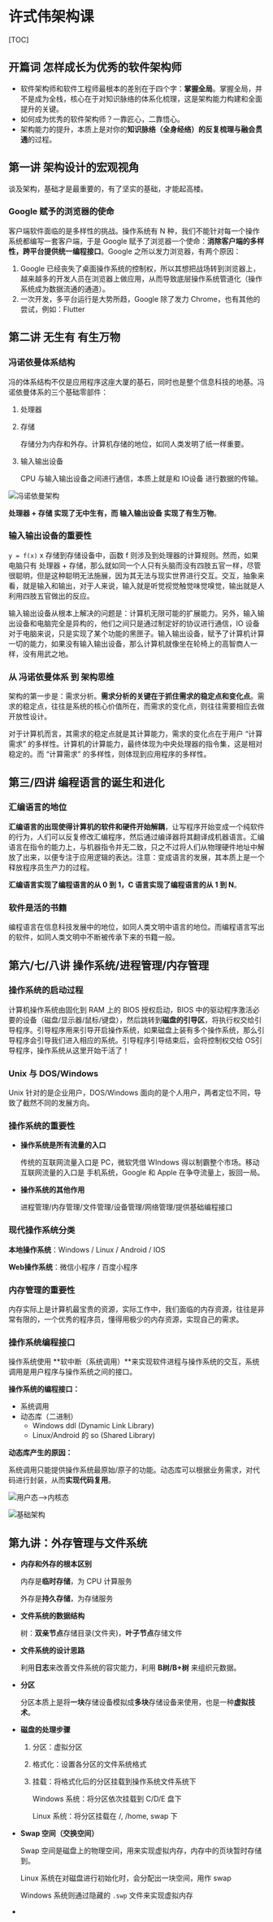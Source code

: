 # 许式伟架构课

[TOC]

## 开篇词 怎样成长为优秀的软件架构师

* 软件架构师和软件工程师最根本的差别在于四个字：**掌握全局**。掌握全局，并不是成为全栈，核心在于对知识脉络的体系化梳理，这是架构能力构建和全面提升的关键。
* 如何成为优秀的软件架构师？一靠匠心，二靠悟心。
* 架构能力的提升，本质上是对你的**知识脉络（全身经络）的反复梳理与融会贯通**的过程。

## 第一讲 架构设计的宏观视角

谈及架构，基础才是最重要的，有了坚实的基础，才能起高楼。

### Google 赋予的浏览器的使命

客户端软件面临的是多样性的挑战。操作系统有 N 种，我们不能针对每一个操作系统都编写一套客户端，于是 Google 赋予了浏览器一个使命：**消除客户端的多样性，跨平台提供统一编程接口**。Google 之所以发力浏览器，有两个原因：

1. Google 已经丧失了桌面操作系统的控制权，所以其想把战场转到浏览器上，越来越多的开发人员在浏览器上做应用，从而导致底层操作系统管道化（操作系统成为数据流通的通道）。
2. 一次开发，多平台运行是大势所趋，Google 除了发力 Chrome，也有其他的尝试，例如：Flutter

## 第二讲 无生有 有生万物

### 冯诺依曼体系结构

冯的体系结构不仅是应用程序这座大厦的基石，同时也是整个信息科技的地基。冯诺依曼体系的三个基础零部件：

1. 处理器

2. 存储

   存储分为内存和外存。计算机存储的地位，如同人类发明了纸一样重要。

3. 输入输出设备

   CPU 与输入输出设备之间进行通信，本质上就是和 IO设备 进行数据的传输。

![冯诺依曼架构](assets/1556592435775.png)

**处理器 + 存储 实现了无中生有，而 输入输出设备 实现了有生万物**。

### 输入输出设备的重要性

`y = f(x)` x 存储到存储设备中，函数 f 则涉及到处理器的计算规则。然而，如果电脑只有 处理器 + 存储，那么就如同一个人只有头脑而没有四肢五官一样，尽管很聪明，但是这种聪明无法施展，因为其无法与现实世界进行交互。交互，抽象来看，就是输入和输出，对于人来说，输入就是听觉视觉触觉味觉嗅觉，输出就是人利用四肢五官做出的反应。

输入输出设备从根本上解决的问题是：计算机无限可能的扩展能力。另外，输入输出设备和电脑完全是异构的，他们之间只是通过制定好的协议进行通信，IO 设备对于电脑来说，只是实现了某个功能的黑匣子。输入输出设备，赋予了计算机计算一切的能力，如果没有输入输出设备，那么计算机就像坐在轮椅上的高智商人一样，没有用武之地。

### 从 冯诺依曼体系 到 架构思维

架构的第一步是：需求分析。**需求分析的关键在于抓住需求的稳定点和变化点**。需求的稳定点，往往是系统的核心价值所在，而需求的变化点，则往往需要相应去做开放性设计。

对于计算机而言，其需求的稳定点就是其计算能力，需求的变化点在于用户 “计算需求” 的多样性。计算机的计算能力，最终体现为中央处理器的指令集，这是相对稳定的。而 “计算需求” 的多样性，则体现到应用程序的多样性。

## 第三/四讲 编程语言的诞生和进化

### 汇编语言的地位

**汇编语言的出现使得计算机的软件和硬件开始解耦**，让写程序开始变成一个纯软件的行为，人们可以反复修改汇编程序，然后通过编译器将其翻译成机器语言。汇编语言在指令的能力上，与机器指令并无二致，只之不过将人们从物理硬件地址中解放了出来，以便专注于应用逻辑的表达。注意：变成语言的发展，其本质上是一个释放程序员生产力的过程。

**汇编语言实现了编程语言的从 0 到 1，C 语言实现了编程语言的从 1 到 N**。

### 软件是活的书籍

编程语言在信息科技发展中的地位，如同人类文明中语言的地位。而编程语言写出的软件，如同人类文明中不断被传承下来的书籍一般。

## 第六/七/八讲 操作系统/进程管理/内存管理

### 操作系统的启动过程

计算机操作系统由固化到 RAM 上的 BIOS 授权启动，BIOS 中的驱动程序激活必要的设备（磁盘/显示器/鼠标/键盘），然后跳转到**磁盘的引导区**，将执行权交给引导程序。引导程序用来引导开启操作系统，如果磁盘上装有多个操作系统，那么引导程序会引导我们进入相应的系统。引导程序引导结束后，会将控制权交给 OS引导程序，操作系统从这里开始干活了！

### Unix 与 DOS/Windows

Unix 针对的是企业用户，DOS/Windows 面向的是个人用户，两者定位不同，导致了截然不同的发展方向。

### 操作系统的重要性

* **操作系统是所有流量的入口**

  传统的互联网流量入口是 PC，微软凭借 WIndows 得以制霸整个市场。移动互联网流量的入口是 手机系统，Google 和 Apple 在争夺流量上，扳回一局。

* **操作系统的其他作用**

  进程管理/内存管理/文件管理/设备管理/网络管理/提供基础编程接口

### 现代操作系统分类

**本地操作系统**：Windows / Linux / Android / IOS 

**Web操作系统**：微信小程序 / 百度小程序

### 内存管理的重要性

内存实际上是计算机最宝贵的资源，实际工作中，我们面临的内存资源，往往是非常有限的，一个优秀的程序员，懂得用极少的内存资源，实现自己的需求。

### 操作系统编程接口

操作系统使用 **软中断（系统调用）**来实现软件进程与操作系统的交互，系统调用是用户程序与操作系统之间的接口。

**操作系统的编程接口：**

* 系统调用
* 动态库（二进制）
  * Windows ddl (Dynamic Link Library)
  * Linux/Android 的 so (Shared Library)

**动态库产生的原因：**

系统调用只能提供操作系统最原始/原子的功能。动态库可以根据业务需求，对代码进行封装，从而**实现代码复用**。

![用户态——>内核态](assets/1557646023134.png)

![基础架构](assets/1557647654089.png)

## 第九讲：外存管理与文件系统

* **内存和外存的根本区别**

  内存是**临时存储**，为 CPU 计算服务

  外存是**持久存储**，为存储服务

* **文件系统的数据结构**

  树：**双亲节点**存储目录(文件夹)，**叶子节点**存储文件

* **文件系统的设计思路**

  利用**日志**来改善文件系统的容灾能力，利用 **B树/B+树** 来组织元数据。

* **分区**

  分区本质上是将**一块**存储设备模拟成**多块**存储设备来使用，也是一种**虚拟技术**。

* **磁盘的处理步骤**

  1. 分区：虚拟分区

  2. 格式化：设置各分区的文件系统格式

  3. 挂载：将格式化后的分区挂载到操作系统文件系统下

     Windows 系统：将分区依次挂载到 C/D/E 盘下

     Linux 系统：将分区挂载在 /, /home, swap 下

* **Swap 空间（交换空间）**

  Swap 空间是磁盘上的物理空间，用来实现虚拟内存，内存中的页块暂时存储到。

  Linux 系统在对磁盘进行初始化时，会分配出一块空间，用作 swap

  Windows 系统则通过隐藏的 `.swp` 文件来实现虚拟内存

* 